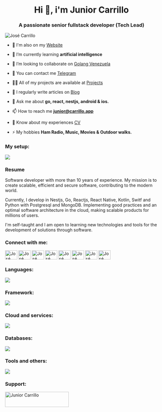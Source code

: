 <h1 align="center">Hi 👋, i'm Junior Carrillo</h1>
<h3 align="center">A passionate senior fullstack developer (Tech Lead)</h3>

<p align="left"> <img src="https://komarev.com/ghpvc/?username=carrilloapps&label=Visits%20to%20this%20profile&color=0e75b6&style=flat" alt="José Carrillo" /> </p>

- 🔭 I'm also on my [Website](https://carrillo.app)

- 🌱 I’m currently learning **artificial intelligence**

- 👯 I’m looking to collaborate on [Golang Venezuela](https://github.com/GolangVE)

- 🤝 You can contact me [Telegram](https://t.me/CarrilloApps)

- 👨‍💻 All of my projects are available at [Projects](https://www.juniorcarrillo.com/proyectos)

- 📝 I regularly write articles on [Blog](https://carrillo.app/blog)

- 💬 Ask me about **go, react, nestjs, android & ios.**

- 📫 How to reach me **junior@carrillo.app**

- 📄 Know about my experiences [CV](https://www.juniorcarrillo.com/cv.pdf)

- ⚡ My hobbies **Ham Radio, Music, Movies & Outdoor walks.**

<h3 align="left">My setup:</h3>
<p align="left">
  <img src="https://skillicons.dev/icons?i=windows,apple,linux,idea,vscode,notion,postman,powershell,bash" />
</p>

### Resume

Software developer with more than 10 years of experience. My mission is to create scalable, efficient and secure software, contributing to the modern world.

Currently, I develop in Nestjs, Go, Reactjs, React Native, Kotlin, Switf and Python with Postgresql and MongoDB. Implementing good practices and an optimal software architecture in the cloud, making scalable products for millions of users.

I'm self-taught and I am open to learning new technologies and tools for the development of solutions through software.

<h3 align="left">Connect with me:</h3>
<p align="left">
<a href="https://dev.to/carrilloapps" target="blank"><img align="center" src="https://raw.githubusercontent.com/rahuldkjain/github-profile-readme-generator/master/src/images/icons/Social/devto.svg" alt="José Carrillo on Dev.to" height="30" width="40" /></a>
<a href="https://x.com/carrilloapps" target="blank"><img align="center" src="https://raw.githubusercontent.com/rahuldkjain/github-profile-readme-generator/master/src/images/icons/Social/twitter.svg" alt="José Carrillo on X Twitter" height="30" width="40" /></a>
<a href="https://linkedin.com/in/carrilloapps" target="blank"><img align="center" src="https://raw.githubusercontent.com/rahuldkjain/github-profile-readme-generator/master/src/images/icons/Social/linked-in-alt.svg" alt="José Carrillo on LinkedIn" height="30" width="40" /></a>
<a href="https://stackoverflow.com/users/14580648" target="blank"><img align="center" src="https://raw.githubusercontent.com/rahuldkjain/github-profile-readme-generator/master/src/images/icons/Social/stack-overflow.svg" alt="José Carrillo on StackOverflow" height="30" width="40" /></a>
<a href="https://fb.com/carrillo.apps" target="blank"><img align="center" src="https://raw.githubusercontent.com/rahuldkjain/github-profile-readme-generator/master/src/images/icons/Social/facebook.svg" alt="José Carrillo on Facebook" height="30" width="40" /></a>
<a href="https://instagram.com/carrillo.apps" target="blank"><img align="center" src="https://raw.githubusercontent.com/rahuldkjain/github-profile-readme-generator/master/src/images/icons/Social/instagram.svg" alt="José Carrillo on Instagram" height="30" width="40" /></a>
<a href="https://medium.com/@carrilloapps" target="blank"><img align="center" src="https://raw.githubusercontent.com/rahuldkjain/github-profile-readme-generator/master/src/images/icons/Social/medium.svg" alt="José Carrillo on Medium" height="30" width="40" /></a>
<a href="https://www.youtube.com/channel/uciwxfli0q78rqlmogbyve-g" target="blank"><img align="center" src="https://raw.githubusercontent.com/rahuldkjain/github-profile-readme-generator/master/src/images/icons/Social/youtube.svg" alt="José Carrillo on YouTube" height="30" width="40" /></a>
</p>

<h3 align="left">Languages:</h3>
<p align="left">
  <img src="https://skillicons.dev/icons?i=go,ts,python,kotlin,java,swift,rust,cs,ruby" />
</p>

<h3 align="left">Framework:</h3>
<p align="left">
  <img src="https://skillicons.dev/icons?i=nodejs,react,nestjs,vue,spring,tailwind,angular,apollo,astro,deno,express,flask,nextjs,rails" />
</p>

<h3 align="left">Cloud and services:</h3>
<p align="left">
  <img src="https://skillicons.dev/icons?i=aws,azure,gcp,cloudflare,firebase,vercel,netlify,github,gitlab,sentry" />
</p>

<h3 align="left">Databases:</h3>
<p align="left">
  <img src="https://skillicons.dev/icons?i=cassandra,dynamodb,mongodb,mysql,postgres,redis,sqlite" />
</p>

<h3 align="left">Tools and others:</h3>
<p align="left">
  <img src="https://skillicons.dev/icons?i=grafana,jenkins,jest,docker,cypress,figma,xd,gradle,graphql,kafka,kubernetes,rabbitmq,terraform" />
</p>

<h3 align="left">Support:</h3>
<p><a href="https://www.buymeacoffee.com/carrillo.apps"> <img align="left" src="https://cdn.buymeacoffee.com/buttons/v2/default-yellow.png" height="50" width="210" alt="Junior Carrillo" /></a></p><br><br>
